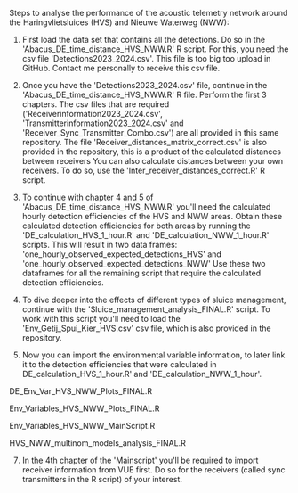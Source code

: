 Steps to analyse the performance of the acoustic telemetry network around the Haringvlietsluices (HVS) and Nieuwe Waterweg (NWW):

 1. First load the data set that contains all the detections. Do so in the 'Abacus_DE_time_distance_HVS_NWW.R' R script.
    For this, you need the csv file 'Detections2023_2024.csv'. This file is too big too upload in GitHub. Contact me personally to receive this csv file.

2. Once you have the 'Detections2023_2024.csv' file, continue in the 'Abacus_DE_time_distance_HVS_NWW.R' R file. Perform the first 3 chapters. 
   The csv files that are required ('Receiverinformation2023_2024.csv', 'Transmitterinformation2023_2024.csv' and 'Receiver_Sync_Transmitter_Combo.csv') are all provided in this same repository.
   The file 'Receiver_distances_matrix_correct.csv' is also provided in the repository, this is a product of the calculated distances between receivers
   You can also calculate distances between your own receivers. To do so, use the 'Inter_receiver_distances_correct.R' R script. 

3. To continue with chapter 4 and 5 of 'Abacus_DE_time_distance_HVS_NWW.R' you'll need the calculated hourly detection efficiencies of the HVS and NWW areas. 
   Obtain these calculated detection efficiencies for both areas by running the 'DE_calculation_HVS_1_hour.R' and 'DE_calculation_NWW_1_hour.R' scripts. 
   This will result in two data frames: 'one_hourly_observed_expected_detections_HVS' and 'one_hourly_observed_expected_detections_NWW'
   Use these two dataframes for all the remaining script that require the calculated detection efficiencies.

4. To dive deeper into the effects of different types of sluice management, continue with the 'Sluice_management_analysis_FINAL.R' script. To work with this script you'll need to load the 'Env_Getij_Spui_Kier_HVS.csv' csv file, which is also provided in the repository. 

5. Now you can import the environmental variable information, to later link it to the detection efficiencies that were calculated in DE_calculation_HVS_1_hour.R' and 'DE_calculation_NWW_1_hour'.
   

DE_Env_Var_HVS_NWW_Plots_FINAL.R

Env_Variables_HVS_NWW_Plots_FINAL.R

Env_Variables_HVS_NWW_MainScript.R

HVS_NWW_multinom_models_analysis_FINAL.R


7. In the 4th chapter of the 'Mainscript' you'll be required to import receiver information from VUE first. Do so for the receivers (called sync transmitters in the R script) of your interest. 
